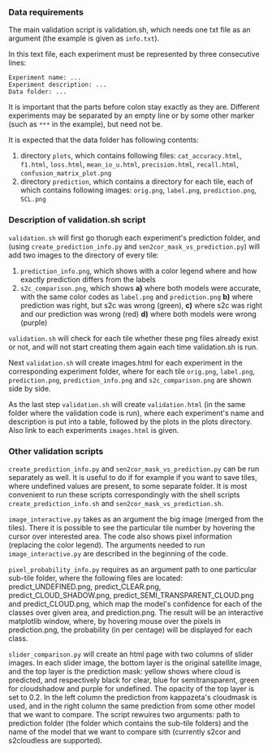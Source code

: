 ### Data requirements

The main validation script is validation.sh, which needs one txt file as an argument (the example is given as `info.txt`).

In this text file, each experiment must be represented by three consecutive lines:

    Experiment name: ...
    Experiment description: ...
    Data folder: ...

It is important that the parts before colon stay exactly as they are.
Different experiments may be separated by an empty line or by some other marker (such as `***` in the example), but need not be.

It is expected that the data folder has following contents:

1. directory `plots`, which contains following files: `cat_accuracy.html`, `f1.html`,  `loss.html`,  `mean_io_u.html`,  `precision.html`,  `recall.html`, `confusion_matrix_plot.png`
2. directory `prediction`, which contains a directory for each tile, each of which contains following images: `orig.png`, `label.png`, `prediction.png`, `SCL.png`

### Description of validation.sh script

`validation.sh` will first go thorugh each experiment's prediction folder, and (using `create_prediction_info.py` and `sen2cor_mask_vs_prediction.py`) will add two images to the directory of every tile:

1. `prediction_info.png`, which shows with a color legend where and how exactly prediction differs from the labels
2. `s2c_comparison.png`, which shows
**a)** where both models were accurate, with the same color codes as `label.png` and `prediction.png`
**b)** where prediction was right, but s2c was wrong (green),
**c)** where s2c was right and our prediction was wrong (red)
**d)** where both models were wrong (purple)

`validation.sh` will check for each tile whether these png files already exist or not, and will not start creating them again each time validation.sh is run.

Next `validation.sh` will create images.html for each experiment in the corresponding experiment folder, where for each tile `orig.png`, `label.png`, `prediction.png`, `prediction_info.png` and `s2c_comparison.png` are shown side by side.

As the last step `validation.sh` will create `validation.html` (in the same folder where the validation code is run), where each experiment's name and description is put into a table, followed by the plots in the plots directory.
Also link to each experiments `images.html` is given.

### Other validation scripts

`create_prediction_info.py` and `sen2cor_mask_vs_prediction.py` can be run separately as well.
It is useful to do if for example if you want to save tiles, where undefined values are present, to some separate folder.
It is most convenient to run these scripts correspondingly with the shell scripts `create_prediction_info.sh` and `sen2cor_mask_vs_prediction.sh`.

`image_interactive.py` takes as an argument the big image (merged from the tiles).
There it is possible to see the particular tile number by hovering the cursor over interested area.
The code also shows pixel information (replacing the color legend).
The arguments needed to run `image_interactive.py` are described in the beginning of the code.

`pixel_probability_info.py` requires as an argument path to one particular sub-tile folder, where the following files are located: predict_UNDEFINED.png, predict_CLEAR.png, predict_CLOUD_SHADOW.png, predict_SEMI_TRANSPARENT_CLOUD.png and predict_CLOUD.png, which map the model's confidence for each of the classes over given area, and prediction.png. The result will be an interactive matplotlib window, where, by hovering mouse over the pixels in prediction.png, the probability (in per centage) will be displayed for each class.

`slider_comparison.py` will create an html page with two columns of slider images. In each slider image, the bottom layer is the original satellite image, and the top layer is the prediction mask: yellow shows where cloud is predicted, and respectively black for clear, blue for semitransparent, green for cloudshadow and purple for undefined. The opacity of the top layer is set to 0.2. In the left column the prediction from kappazeta's cloudmask is used, and in the right column the same prediction from some other model that we want to compare. The script rewuires two arguments: path to prediction folder (the folder which contains the sub-tile folders) and the name of the model that we want to compare sith (currently s2cor and s2cloudless are supported).


